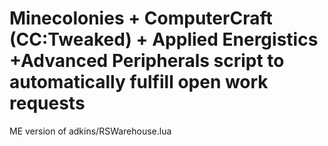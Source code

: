 # Minecolonies + ComputerCraft (CC:Tweaked) + Applied Energistics +Advanced Peripherals script to automatically fulfill open work requests 
 ME version of adkins/RSWarehouse.lua
